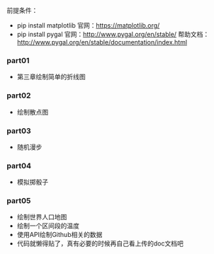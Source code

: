 前提条件：
* pip install matplotlib
官网：https://matplotlib.org/
* pip install pygal
官网：http://www.pygal.org/en/stable/
帮助文档：http://www.pygal.org/en/stable/documentation/index.html

### part01
* 第三章绘制简单的折线图
### part02
*  绘制散点图
### part03
* 随机漫步
### part04
* 模拟掷骰子
### part05
* 绘制世界人口地图
* 绘制一个区间段的温度
* 使用API绘制Github相关的数据
* 代码就懒得贴了，真有必要的时候再自己看上传的doc文档吧
